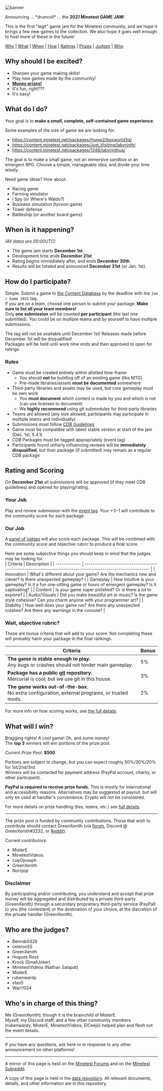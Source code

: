 ![banner](banner.png)

Announcing ... \*drumroll\* ... the **2021 Minetest GAME JAM**!  

This is the first "legit" game jam for the Minetest community, and we hope it brings a few new games to the collection. We also hope it goes well enough to host more of these in the future!  

[Why](#why-should-i-be-excited) | [What](#what-do-i-do) | [When](#when-is-it-happening) | [How](#how-do-i-participate) | [Ratings](#rating-and-scoring) | [Prizes](#what-will-i-win) | [Judges](#who-are-the-judges) | [Who](#whos-in-charge-of-this-thing)

## Why should I be excited?
* Sharpen your game making skills!
* Play new games made by the community!
* **[Money prizes!](#what-will-i-win)**
* It's fun, right???
* It's easy!

## What do I do?
Your goal is to **make a _small_, complete, self-contained game experience**.  

Some examples of the size of game we are looking for:
* https://content.minetest.net/packages/Hume2/boxworld3d/
* https://content.minetest.net/packages/Just_Visiting/labyrinth/
* https://content.minetest.net/packages/1248/labyrinthus/

The goal is to make a small game, not an immersive sandbox or an emergent RPG. Choose a simple, manageable idea, and divide your time wisely.  

Need game ideas? How about:
* Racing game
* Farming simulator
* I Spy (or Where's Waldo?)
* Business simulation (tycoon game)
* Tower defense
* Battleship (or another board game)

## When is it happening?
_(All dates are 00:00UTC)_  
* The game jam starts **December 1st**.  
* Development time ends **December 21st**.
* Rating begins immediately after, and ends **December 30th**.
* Results will be totaled and announced **December 31st** (or Jan. 1st).

## How do I participate?
Simple: Submit a game to [the Content Database](https://content.minetest.net/) by the deadline with the `Jam / Game 2021` tag.  
If you are on a team, choose one person to submit your package. **Make sure to list all your team members!**  
Only **one submission** will be counted **per participant** (the last one submitted). You could be on multiple teams and by yourself to have multiple submissions.  

The tag will not be available until December 1st! Releases made before December 1st will be disqualified!  
Packages will be held until work time ends and then approved to open for ratings.  

### Rules
* Game must be created entirely within allotted time-frame
  * You should **not** be building off of an existing game (like MTG)
  * Pre-made libraries/assets **must be documented** somewhere
* Third-party libraries and assets may be used, but core gameplay must be own work
  * You **must document** which content is made by you and which is not (can use licenses to document)
  * We **highly recommend** using git submodules for third-party libraries
* Teams are allowed (any size allowed, participants may participate in multiple teams and individually)
* Submissions must follow [CDB Guidelines](https://content.minetest.net/policy_and_guidance/)
* Game must be compatible with latest stable version at start of the jam (Dec. 1st, 5.4.1)
* CDB Packages must be tagged appropriately (event tag)
* Participants found unfairly influencing reviews will be **immediately disqualified**, but their package (if submitted) may remain as a regular CDB package

## Rating and Scoring
On **December 21st** all submissions will be approved (if they meet CDB guidelines) and opened for playing/rating.  

### Your Job
Play and review submission with the [event tag](#). Your +1/-1 will contribute to the community score for each package.  

### Our Job
A [panel of judges](#who-are-the-judges) will also score each package. This will be combined with the community score and objective rubric to produce a final score.  

Here are some subjective things you should keep in mind that the judges may be looking for.  
| Criteria      | Description                                                                                                     |
| ------------- | --------------------------------------------------------------------------------------------------------------- |
| Innovation    | What's different about your game? Are the mechanics new and clever? Is there unexpected gameplay?               |
| Gameplay      | How intuitive is your gameplay? Is it a fun one-sitting game or hours of emergent gameplay? Is it captivating?  |
| Content       | Is your game super polished? Or is there a lot to explore?                                                      |
| Audio/Visuals | Did you make beautiful art or music? Is the game style cohesive? Can you charm anyone with your programmer art? |
| Stability     | How well does your game run? Are there any unexpected crashes? Are there any warnings in the console?           |

### Wait, objective rubric?
These are bonus criteria that will add to your score. Not completing these will probably harm your package in the final rankings.    

| Criteria                                                                                                             | Bonus |
| -------------------------------------------------------------------------------------------------------------------- | ----- |
| **The game is stable enough to play.**              <br> Any bugs or crashes should not hinder main gameplay.        | 5%    |
| **Package has a public <ins>git</ins> repository.** <br> Mercurial is cool, but we use git in this house.            | 3%    |
| **The game works out-of-the-box.**                  <br> No extra configuration, external programs, or trusted mods. | 2%    |

For more info on how scoring works, see [the full details](PLANNING.md#scoring).  

## What will I win?
Bragging rights! A cool game! Oh, and some money!  
The **top 3** winners will win portions of the prize pool.  

_Current Prize Pool:_ **$500**

Portions are subject to change, but you can expect roughly 50%/30%/20% for 1st/2nd/3rd.  
Winners will be contacted for payment address (PayPal account, charity, or other participant).  

**PayPal is required to receive prize funds.** This is mostly for international and accessibility reasons. Alternatives may be suggested at payout, but will only be used at handler's convenience. Crypto will not be considered.  

For more details on prize handling (ties, teams, etc.) see [full details](PLANNING.md#prizes).  

* * *

The prize pool is funded by community contributions. Those that wish to contribute should contact GreenXenith (via [forum](https://forum.minetest.net/ucp.php?i=pm&mode=compose&u=18711), Discord @ GreenXenith#3232, or [Reddit](https://www.reddit.com/message/compose/?to=GreenXenith)).  

Current contributors:  
* MisterE
* MinetestVideos
* cupOjoseph
* GreenXenith
* Norojop

### Disclaimer
By participating and/or contributing, you understand and accept that prize money will be aggregated and distributed by a private third-party (GreenXenith) through a secondary proprietary third-party service (PayPal) to you (the contestant) or the destination of your choice, at the discretion of the private handler (GreenXenith). 

## Who are the judges?
* Benrob0329
* celeron55
* GreenXenith
* Hugues Ross
* Krock (SmallJoker)
* MinetestVideos (Nathan Salapat)
* MisterE
* rubenwardy
* sfan5
* Warr1024

## Who's in charge of this thing?
Me (GreenXenith), though it is the brainchild of MisterE.  
Myself, my Discord staff, and a few other community members (rubenwardy, MisterE, MinetestVideos, ElCeejo) helped plan and flesh out the event details.  

* * *

If you have any questions, ask here or in response to any other announcement on other platforms!  

* * *

A mirror of this page is held on the [Minetest Forums](https://forum.minetest.net/viewtopic.php?f=3&t=27512) and on the [Minetest Subreddit](https://www.reddit.com/r/Minetest/comments/qzvd3o).  

A copy of this page is held in the [data repository](https://github.com/GreenXenith/minetestgamejam). All relevant documents, details, and other information are in this repository.  
